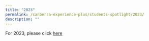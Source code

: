 ```yaml
---
title: "2023"
permalink: /canberra-experience-plus/students-spotlight/2023/
description: ""
---
```

For 2023, please click [here](/files/2023%20pupils'%20spotlight%202.pdf)
